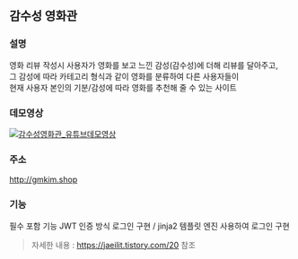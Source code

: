 ## 감수성 영화관

### 설명
영화 리뷰 작성시 사용자가 영화를 보고 느낀 감성(감수성)에 더해 리뷰를 달아주고, </br>
그 감성에 따라 카테고리 형식과 같이 영화를 분류하여 다른 사용자들이 </br>
현재 사용자 본인의 기분/감성에 따라 영화를 추천해 줄 수 있는 사이트 

### 데모영상
[![감수성영화관_유튜브데모영상](https://img.youtube.com/vi/zkXj2Xym_aY/0.jpg)](https://www.youtube.com/watch?v=zkXj2Xym_aY)

### 주소

http://gmkim.shop

### 기능
필수 포함 기능 
JWT 인증 방식 로그인 구현 / jinja2 템플릿 엔진 사용하여 로그인 구현

> 자세한 내용 : https://jaeilit.tistory.com/20   참조
